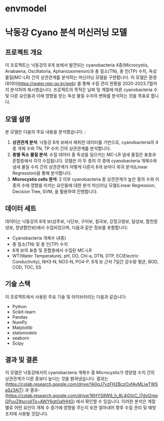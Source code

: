 # envmodel
# 낙동강 Cyano 분석 머신러닝 모델

## 프로젝트 개요
이 프로젝트는 낙동강의 8개 보에서 발견되는 cyanobacteria 4종(Microcystis, Anabaena, Oscillatoria, Aphanizaomenon)과 총 질소(TN), 총 인(TP) 수치, 독성 물질(MC-LR) 간의 상관관계를 분석하는 머신러닝 모델을 구현합니다. 이 모델은 환경 데이터(https://water.nier.go.kr/web) 를 통해 수질 관리 현황을 2020-2023.7월까지 분석하여 제시했습니다. 프로젝트의 목적은 날짜 및 계절에 따른 cyanobacteria 수 및 다른 요인들과 이에 영향을 받는 독성 물질 수치의 변화를 분석하는 것을 목표로 합니다.

## 모델 설명
본 모델은 다음의 주요 내용을 분석했습니다. :
1. **상관관계 분석**: 낙동강 8개 보에서 채취한 데이터를 기반으로, cyanobacteria의 4종 개체 수와 TN, TP 수치 간의 상관관계를 분석합니다.
2. **층별 독소 물질 분석**: 수질 데이터 중 독성을 일으키는 MC-LR 냄새 물질은 표층과 혼합층에서 각각 수집됩니다. 모델은 이 두 층의 각 층에 cyanobacteria 개체수와 냄새 물질 수치 간의 상관관계가 어떻게 다른지 8개 보마다 회귀 분석(Linear Regression)을 통해 분석합니다.
3. **Microcystis cells 분석**: 2  이후 cyanobacteria 중 상관관계가 높은 종의 수와 이 종의 수에 영향을 미치는 요인들에 대한 분석 머신러닝 모델(Linear Regression, Decision Tree, SVM, 을 활용하여 진행합니다.

## 데이터 세트
데이터는 낙동강의 8개 보(상주보, 낙단보, 구미보, 칠곡보, 강정고령보, 달성보, 합천창녕보, 창녕함안보)에서 수집되었으며, 다음과 같은 정보를 포함합니다:
- Cyanobacteria 개체수 (4종)
- 총 질소(TN) 및 총 인(TP) 수치
- 8개 보의 표층 및 혼합층에서 수집된 MC-LR
- WT(Water Temperature), pH, DO, Chl-a, DTN, DTP, EC(Electric Conductivity), NH3-N, NO3-N, PO4-P, 8개 보 근처 7일간 강수량 평균, BOD, COD, TOC, SS

## 기술 스택
이 프로젝트에서 사용된 주요 기술 및 라이브러리는 다음과 같습니다:
- Python
- Scikit-learn
- Pandas
- NumPy
- Matplotlib
- statsmodels
- seaborn
- Scipy

## 결과 및 결론
이 모델은 낙동강에서의 cyanobacteria 개체수 중 Microcystis가 영양염 수치 간의 상관관계가 다른 종보다 높다는 것을 밝혀냈습니다. 결과는 (https://colab.research.google.com/drive/1A0qJ7vzFH2BczOxfAyMLiwTWSaSz3AlT) 과 결과-(https://colab.research.google.com/drive/16HYS8W9_h_8L4jOIzC_I7dvl2mpGPuvZ#scrollTo=AWY6gtOafHHG) 에서 확인할 수 있습니다. 이러한 분석은 계절별로 어떤 요인이 개체 수 증가에 영향을 주는지 또한 알아내어 향후 수질 관리 및 예방 조치에 사용될 것입니다.


